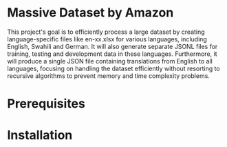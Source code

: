 # Massive Dataset by Amazon
This project's goal is to efficiently process a large dataset by creating language-specific files like en-xx.xlsx for various languages, including English, Swahili and German. It will also generate separate JSONL files for training, testing and development data in these languages. Furthermore, it will produce a single JSON file containing translations from English to all languages, focusing on handling the dataset efficiently without resorting to recursive algorithms to prevent memory and time complexity problems.
# Prerequisites
# Installation

